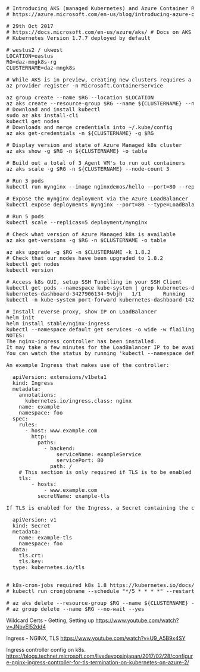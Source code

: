 <pre>
# Introducing AKS (managed Kubernetes) and Azure Container Registry improvements
# https://azure.microsoft.com/en-us/blog/introducing-azure-container-service-aks-managed-kubernetes-and-azure-container-registry-geo-replication/

# 29th Oct 2017
# https://docs.microsoft.com/en-us/azure/aks/ # Docs on AKS
# Kubernetes Version 1.7.7 deployed by default

# westus2 / ukwest
LOCATION=eastus
RG=daz-mngk8s-rg
CLUSTERNAME=daz-mngk8s

# While AKS is in preview, creating new clusters requires a feature flag on your subscription.
az provider register -n Microsoft.ContainerService

az group create --name $RG --location $LOCATION
az aks create --resource-group $RG --name ${CLUSTERNAME} --node-count 2 -s Standard_D2_v2
# Download and install kubectl
sudo az aks install-cli
kubectl get nodes
# Downloads and merge credentials into ~/.kube/config
az aks get-credentials -n ${CLUSTERNAME} -g $RG

# Display version and state of Azure Managed k8s cluster
az aks show -g $RG -n ${CLUSTERNAME} -o table

# Build out a total of 3 Agent VM's to run out containers
az aks scale -g $RG -n ${CLUSTERNAME} --node-count 3

# Run 3 pods
kubectl run mynginx --image nginxdemos/hello --port=80 --replicas=3

# Expose the mynginx deployment via the Azure LoadBalancer
kubectl expose deployments mynginx --port=80 --type=LoadBalancer

# Run 5 pods
kubectl scale --replicas=5 deployment/mynginx

# Check what version of Azure Managed k8s is available
az aks get-versions -g $RG -n $CLUSTERNAME -o table

az aks upgrade -g $RG -n $CLUSTERNAME -k 1.8.2
# Check that our nodes have been upgraded to 1.8.2
kubectl get nodes
kubectl version

# Access k8s GUI, setup SSH Tunelling in your SSH Client
kubectl get pods --namespace kube-system | grep kubernetes-dashboard
kubernetes-dashboard-3427906134-9vbjh   1/1       Running   0          49m
kubectl -n kube-system port-forward kubernetes-dashboard-1427906131-8vbjh 9090:9090

# Install reverse proxy, show IP on LoadBalancer
helm init
helm install stable/nginx-ingress
kubectl --namespace default get services -o wide -w flailing-hound-nginx-ingress-controller
NOTES:
The nginx-ingress controller has been installed.
It may take a few minutes for the LoadBalancer IP to be available.
You can watch the status by running 'kubectl --namespace default get services -o wide -w flailing-hound-nginx-ingress-controller'

An example Ingress that makes use of the controller:

  apiVersion: extensions/v1beta1
  kind: Ingress
  metadata:
    annotations:
      kubernetes.io/ingress.class: nginx
    name: example
    namespace: foo
  spec:
    rules:
      - host: www.example.com
        http:
          paths:
            - backend:
                serviceName: exampleService
                servicePort: 80
              path: /
    # This section is only required if TLS is to be enabled for the Ingress
    tls:
        - hosts:
            - www.example.com
          secretName: example-tls

If TLS is enabled for the Ingress, a Secret containing the certificate and key must also be provided:

  apiVersion: v1
  kind: Secret
  metadata:
    name: example-tls
    namespace: foo
  data:
    tls.crt: <base64 encoded cert>
    tls.key: <base64 encoded key>
  type: kubernetes.io/tls


# k8s-cron-jobs required k8s 1.8 https://kubernetes.io/docs/concepts/workloads/controllers/cron-jobs/
# kubectl run cronjobname --schedule "*/5 * * * *" --restart=OnFailure --image "imagename" -- "command"

# az aks delete --resource-group $RG --name ${CLUSTERNAME} --yes
# az group delete --name $RG --no-wait --yes
</pre>

Wildcard Certs - Getting, Setting up
https://www.youtube.com/watch?v=JNbvEl52dd4

Ingress - NGINX, TLS
https://www.youtube.com/watch?v=U9_A5B9x4SY

Ingress controller config on k8s.
https://blogs.technet.microsoft.com/livedevopsinjapan/2017/02/28/configure-nginx-ingress-controller-for-tls-termination-on-kubernetes-on-azure-2/
